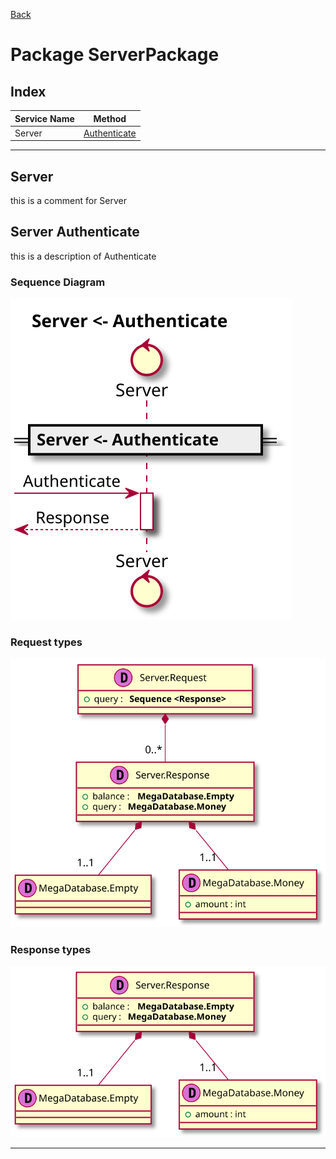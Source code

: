 
[Back](../README.md)
# Package ServerPackage

## Index
| Service Name | Method |
| - | - | 
| Server | [Authenticate](#Server-Authenticate) |]

---




## Server
this is a comment for Server




## Server Authenticate

this is a description of Authenticate

### Sequence Diagram
![alt text](ServerAuthenticate.svg)

### Request types

![alt text](ServerAuthenticatedata-model-parameter0.svg)


### Response types

![alt text](ServerAuthenticatedata-model-response0.svg)


---


